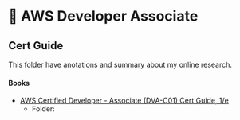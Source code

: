 # 📜 AWS Developer Associate

## Cert Guide

This folder have anotations and summary about my online research.

#### Books
  - [AWS Certified Developer - Associate (DVA-C01) Cert Guide, 1/e](https://ptgmedia.pearsoncmg.com/images/9780135853290/samplepages/9780135853290_Sample.pdf)
    - Folder: 
